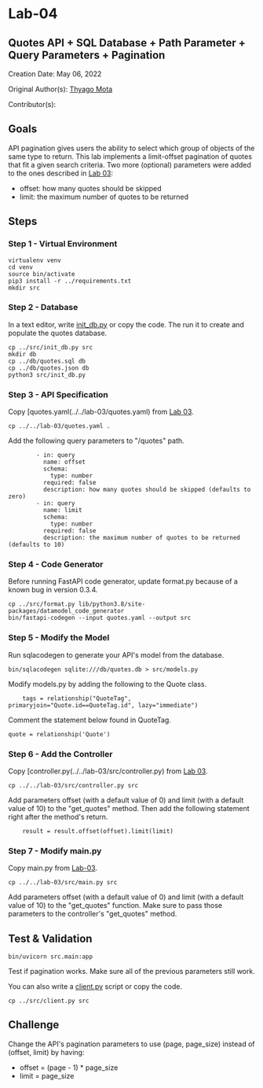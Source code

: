 # Lab-04

## Quotes API + SQL Database + Path Parameter + Query Parameters + Pagination

Creation Date: May 06, 2022

Original Author(s): [Thyago Mota](https://github.com/thyagomota)

Contributor(s): 

## Goals

API pagination gives users the ability to select which group of objects of the same type to return. This lab implements a limit-offset pagination of quotes that fit a given search criteria. Two more (optional) parameters were added to the ones described in [Lab 03](../lab-03): 

* offset: how many quotes should be skipped
* limit: the maximum number of quotes to be returned

## Steps

### Step 1 - Virtual Environment

```
virtualenv venv
cd venv
source bin/activate
pip3 install -r ../requirements.txt
mkdir src
```

### Step 2 - Database

In a text editor, write [init_db.py](src/init_db.py) or copy the code. The run it to create and populate the quotes database. 

```
cp ../src/init_db.py src
mkdir db
cp ../db/quotes.sql db
cp ../db/quotes.json db
python3 src/init_db.py
```

### Step 3 - API Specification

Copy [quotes.yaml(../../lab-03/quotes.yaml) from [Lab 03](../lab-03). 

```
cp ../../lab-03/quotes.yaml .
```

Add the following query parameters to "/quotes" path. 

```
        - in: query
          name: offset
          schema:
            type: number 
          required: false 
          description: how many quotes should be skipped (defaults to zero)
        - in: query 
          name: limit 
          schema: 
            type: number 
          required: false
          description: the maximum number of quotes to be returned (defaults to 10)
```

### Step 4 - Code Generator

Before running FastAPI code generator, update format.py because of a known bug in version 0.3.4.

```
cp ../src/format.py lib/python3.8/site-packages/datamodel_code_generator
bin/fastapi-codegen --input quotes.yaml --output src
``` 

### Step 5 - Modify the Model

Run sqlacodegen to generate your API's model from the database. 

```
bin/sqlacodegen sqlite:///db/quotes.db > src/models.py
```

Modify models.py by adding the following to the Quote class. 

```
    tags = relationship("QuoteTag", primaryjoin="Quote.id==QuoteTag.id", lazy="immediate") 
```

Comment the statement below found in QuoteTag. 

```
quote = relationship('Quote')
```

### Step 6 - Add the Controller

Copy [controller.py(../../lab-03/src/controller.py) from [Lab 03](../lab-03). 

```
cp ../../lab-03/src/controller.py src
```

Add parameters offset (with a default value of 0) and limit (with a default value of 10) to the "get_quotes" method. Then add the following statement right after the method's return. 

```
    result = result.offset(offset).limit(limit)
```

### Step 7 - Modify main.py

Copy main.py from [Lab-03](../lab-03). 

```
cp ../../lab-03/src/main.py src
```

Add parameters offset (with a default value of 0) and limit (with a default value of 10) to the "get_quotes" function. Make sure to pass those parameters to the controller's "get_quotes" method. 

## Test & Validation

```
bin/uvicorn src.main:app
```

Test if pagination works. Make sure all of the previous parameters still work. 

You can also write a [client.py](src/client.py) script or copy the code.

```
cp ../src/client.py src
```

## Challenge

Change the API's pagination parameters to use (page, page_size) instead of (offset, limit) by having: 

* offset = (page - 1) * page_size
* limit = page_size

